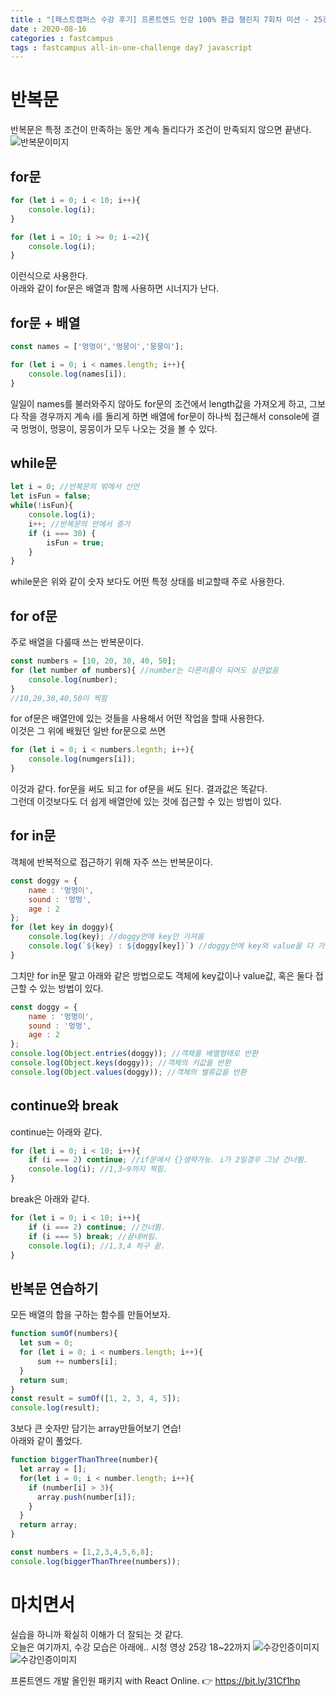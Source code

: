 ```yaml
---
title : "[패스트캠퍼스 수강 후기] 프론트엔드 인강 100% 환급 챌린지 7회차 미션 - 25강 반복문"
date : 2020-08-16
categories : fastcampus 
tags : fastcampus all-in-one-challenge day7 javascript 
---
```

# 반복문
반복문은 특정 조건이 만족하는 동안 계속 돌리다가 조건이 만족되지 않으면 끝낸다.
![반복문이미지](/images/200816-1.png)
## for문

```javascript
for (let i = 0; i < 10; i++){
    console.log(i);
}

for (let i = 10; i >= 0; i-=2){
    console.log(i);
}
```
이런식으로 사용한다.   
아래와 같이 for문은 배열과 함께 사용하면 시너지가 난다.
## for문 + 배열
```javascript
const names = ['멍멍이','멍뭉이','뭉뭉이'];

for (let i = 0; i < names.length; i++){
    console.log(names[i]);
}
```
일일이 names를 불러와주지 않아도 for문의 조건에서 length값을 가져오게 하고, 그보다 작을 경우까지 계속 i를 돌리게 하면 배열에 for문이 하나씩 접근해서 console에 결국 멍멍이, 멍뭉이, 뭉뭉이가 모두 나오는 것을 볼 수 있다.

## while문
```javascript
let i = 0; //반복문의 밖에서 선언
let isFun = false;
while(!isFun){
    console.log(i);
    i++; //반복문의 안에서 증가
    if (i === 30) {
        isFun = true;
    }
}
```
while문은 위와 같이 숫자 보다도 어떤 특정 상태를 비교할때 주로 사용한다. 

## for of문
주로 배열을 다룰때 쓰는 반복문이다.
```javascript
const numbers = [10, 20, 30, 40, 50];
for (let number of numbers){ //number는 다른이름이 되어도 상관없음
    console.log(number);
}
//10,20,30,40,50이 찍힘
```
for of문은 배열안에 있는 것들을 사용해서 어떤 작업을 할때 사용한다.  
이것은 그 위에 배웠던 일반 for문으로 쓰면  
```javascript
for (let i = 0; i < numbers.legnth; i++){
    console.log(numgers[i]);
}
```
이것과 같다. for문을 써도 되고 for of문을 써도 된다. 결과값은 똑같다.  
그런데 이것보다도 더 쉽게 배열안에 있는 것에 접근할 수 있는 방법이 있다.  

## for in문
객체에 반복적으로 접근하기 위해 자주 쓰는 반복문이다.  
```javascript
const doggy = {
    name : '멍멍이',
    sound : '멍멍',
    age : 2
};
for (let key in doggy){
    console.log(key); //doggy안에 key만 가져옴
    console.log(`${key} : ${doggy[key]}`) //doggy안에 key와 value을 다 가져옴
}
```
그치만 for in문 말고 아래와 같은 방법으로도 객체에 key값이나 value값, 혹은 둘다 접근할 수 있는 방법이 있다.
```javascript
const doggy = {
    name : '멍멍이',
    sound : '멍멍',
    age : 2
};
console.log(Object.entries(doggy)); //객체를 배열형태로 반환
console.log(Object.keys(doggy)); //객체의 키값을 반환
console.log(Object.values(doggy)); //객체의 밸류값을 반환
```
## continue와 break
continue는 아래와 같다.
```javascript
for (let i = 0; i < 10; i++){
    if (i === 2) continue; //if문에서 {}생략가능. i가 2일경우 그냥 건너뜀.
    console.log(i); //1,3~9까지 찍힘.
}
```
break은 아래와 같다.
```javascript
for (let i = 0; i < 10; i++){
    if (i === 2) continue; //건너뜀.
    if (i === 5) break; //끝내버림.
    console.log(i); //1,3,4 하구 끝.
}
```
## 반복문 연습하기
모든 배열의 합을 구하는 함수를 만들어보자.
```javascript
function sumOf(numbers){
  let sum = 0;
  for (let i = 0; i < numbers.length; i++){
      sum += numbers[i];
  }
  return sum;
}
const result = sumOf([1, 2, 3, 4, 5]);
console.log(result);

```
3보다 큰 숫자만 담기는 array만들어보기 연습!  
아래와 같이 풀었다.
```javascript
function biggerThanThree(number){
  let array = [];
  for(let i = 0; i < number.length; i++){
    if (number[i] > 3){
      array.push(number[i]);
    }
  }
  return array;
}

const numbers = [1,2,3,4,5,6,8];
console.log(biggerThanThree(numbers));
```

# 마치면서
실습을 하니까 확실히 이해가 더 잘되는 것 같다.  
오늘은 여기까지, 수강 모습은 아래에..
시청 영상 25강 18~22까지
![수강인증이미지](/images/200816-2.png)
![수강인증이미지](/images/200816-3.jpeg)
   
프론트엔드 개발 올인원 패키지 with React Online. 👉 https://bit.ly/31Cf1hp